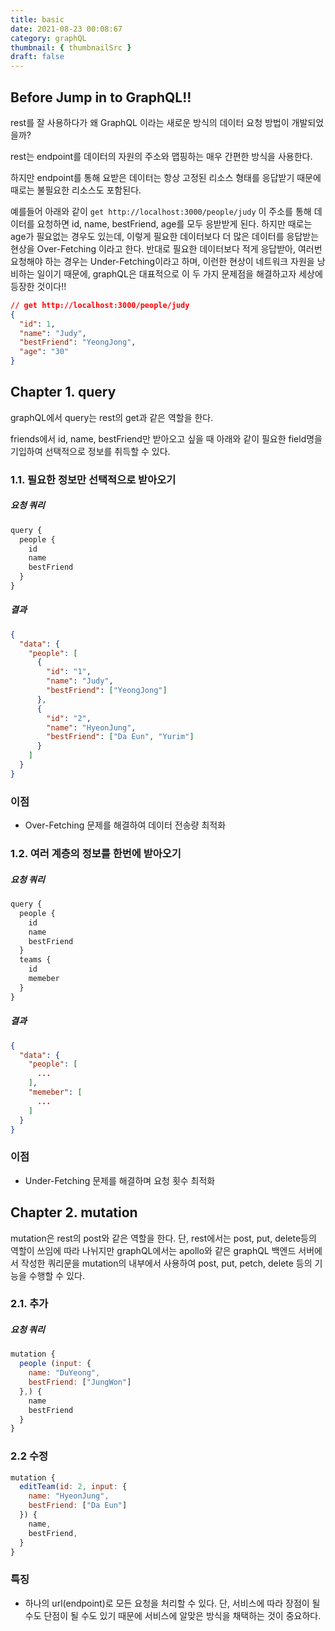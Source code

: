 ```yaml
---
title: basic
date: 2021-08-23 00:08:67
category: graphQL
thumbnail: { thumbnailSrc }
draft: false
---
```


## Before Jump in to GraphQL!!

rest를 잘 사용하다가 왜 GraphQL 이라는 새로운 방식의 데이터 요청 방법이
개발되었을까?

rest는 endpoint를 데이터의 자원의 주소와 맵핑하는 매우 간편한 방식을 사용한다.

하지만 endpoint를 통해 요받은 데이터는 항상 고정된 리소스 형태를 응답받기 때문에 때로는 불필요한 리소스도 포함된다.

예를들어 아래와 같이 `get http://localhost:3000/people/judy` 이 주소를 통해 데이터를 요청하면 id, name, bestFriend, age를 모두 응받받게 된다. 하지만 때로는 age가 필요없는 경우도 있는데, 이렇게 필요한 데이터보다 더 많은 데이터를 응답받는 현상을 Over-Fetching 이라고 한다. 반대로 필요한 데이터보다 적게 응답받아, 여러번 요청해야 하는 경우는 Under-Fetching이라고 하며, 이런한 현상이 네트워크 자원을 낭비하는 일이기 때문에, graphQL은 대표적으로 이 두 가지 문제점을 해결하고자 세상에 등장한 것이다!!

```json
// get http://localhost:3000/people/judy
{
  "id": 1,
  "name": "Judy",
  "bestFriend": "YeongJong",
  "age": "30"
}
```

## Chapter 1. query

graphQL에서 query는 rest의 get과 같은 역할을 한다.

friends에서 id, name, bestFriend만 받아오고 싶을 때 아래와 같이 필요한 field명을 기입하여 선택적으로 정보를 취득할 수 있다.

### 1.1. 필요한 정보만 선택적으로 받아오기

##### 요청 쿼리

```js
query {
  people {
    id
    name
    bestFriend
  }
}
```

##### 결과

```json
{
  "data": {
    "people": [
      {
        "id": "1",
        "name": "Judy",
        "bestFriend": ["YeongJong"]
      },
      {
        "id": "2",
        "name": "HyeonJung",
        "bestFriend": ["Da Eun", "Yurim"]
      }
    ]
  }
}
```

### 이점

- Over-Fetching 문제를 해결하여 데이터 전송량 최적화

### 1.2. 여러 계층의 정보를 한번에 받아오기

##### 요청 쿼리

```js
query {
  people {
    id
    name
    bestFriend
  }
  teams {
    id
    memeber
  }
}
```

##### 결과

```json
{
  "data": {
    "people": [
      ...
    ],
    "memeber": [
      ...
    ]
  }
}
```

### 이점

- Under-Fetching 문제를 해결하며 요청 횟수 최적화

## Chapter 2. mutation

mutation은 rest의 post와 같은 역할을 한다.
단, rest에서는 post, put, delete등의 역할이 쓰임에 따라 나뉘지만
graphQL에서는 apollo와 같은 graphQL 백엔드 서버에서 작성한 쿼리문을 mutation의 내부에서 사용하여 post, put, petch, delete 등의 기능을 수행할 수 있다.

### 2.1. 추가

##### 요청 쿼리

```js
mutation {
  people (input: {
    name: "DuYeong",
    bestFriend: ["JungWon"]
  },) {
    name
    bestFriend
  }
}
```

### 2.2 수정

```js
mutation {
  editTeam(id: 2, input: {
    name: "HyeonJung",
    bestFriend: ["Da Eun"]
  }) {
    name,
    bestFriend,
  }
}
```

### 특징

- 하나의 url(endpoint)로 모든 요청을 처리할 수 있다. 단, 서비스에 따라 장점이 될 수도 단점이 될 수도 있기 때문에 서비스에 알맞은 방식을 채택하는 것이 중요하다.
